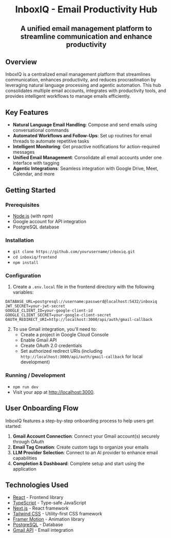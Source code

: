 <h1 align="center">
  InboxIQ - Email Productivity Hub
</h1>

<h2 align="center">
  A unified email management platform to streamline communication and enhance productivity
</h2>

## Overview

InboxIQ is a centralized email management platform that streamlines communication, enhances productivity, and reduces procrastination by leveraging natural language processing and agentic automation. This hub consolidates multiple email accounts, integrates with productivity tools, and provides intelligent workflows to manage emails efficiently.

## Key Features

- **Natural Language Email Handling**: Compose and send emails using conversational commands
- **Automated Workflows and Follow-Ups**: Set up routines for email threads to automate repetitive tasks
- **Intelligent Monitoring**: Get proactive notifications for action-required messages
- **Unified Email Management**: Consolidate all email accounts under one interface with tagging
- **Agentic Integrations**: Seamless integration with Google Drive, Meet, Calendar, and more

## Getting Started

### Prerequisites

* [Node.js](https://nodejs.org/) (with npm)
* Google account for API integration
* PostgreSQL database

### Installation

* `git clone https://github.com/yourusername/inboxiq.git`
* `cd inboxiq/frontend`
* `npm install`

### Configuration

1. Create a `.env.local` file in the frontend directory with the following variables:
```
DATABASE_URL=postgresql://username:password@localhost:5432/inboxiq
JWT_SECRET=your-jwt-secret
GOOGLE_CLIENT_ID=your-google-client-id
GOOGLE_CLIENT_SECRET=your-google-client-secret
OAUTH_REDIRECT_URI=http://localhost:3000/api/auth/gmail-callback
```

2. To use Gmail integration, you'll need to:
   * Create a project in Google Cloud Console
   * Enable Gmail API
   * Create OAuth 2.0 credentials
   * Set authorized redirect URIs (including `http://localhost:3000/api/auth/gmail-callback` for local development)

### Running / Development

* `npm run dev`
* Visit your app at [http://localhost:3000](http://localhost:3000).

## User Onboarding Flow

InboxIQ features a step-by-step onboarding process to help users get started:

1. **Gmail Account Connection**: Connect your Gmail account(s) securely through OAuth
2. **Email Tag Creation**: Create custom tags to organize your emails
3. **LLM Provider Selection**: Connect to an AI provider to enhance email capabilities
4. **Completion & Dashboard**: Complete setup and start using the application

## Technologies Used

- [React](https://reactjs.org/) - Frontend library
- [TypeScript](https://www.typescriptlang.org/) - Type-safe JavaScript
- [Next.js](https://nextjs.org/) - React framework
- [Tailwind CSS](https://tailwindcss.com/) - Utility-first CSS framework
- [Framer Motion](https://www.framer.com/motion/) - Animation library
- [PostgreSQL](https://www.postgresql.org/) - Database
- [Gmail API](https://developers.google.com/gmail/api) - Email integration